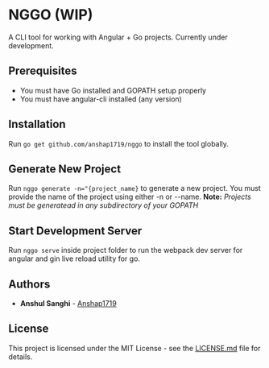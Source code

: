 # NGGO (WIP)

A CLI tool for working with Angular + Go projects. Currently under development.

## Prerequisites
- You must have Go installed and GOPATH setup properly
- You must have angular-cli installed (any version)

## Installation
Run `go get github.com/anshap1719/nggo` to install the tool globally.

## Generate New Project
Run `nggo generate -n="{project_name}` to generate a new project. You must provide the name of the project using either -n or --name.
**Note:** *Projects must be generatead in any subdirectory of your GOPATH*

## Start Development Server
Run `nggo serve` inside project folder to run the webpack dev server for angular and gin live reload utility for go.

## Authors

* **Anshul Sanghi** - [Anshap1719](https://github.com/anshap1719)

## License

This project is licensed under the MIT License - see the [LICENSE.md](LICENSE.md) file for details.
